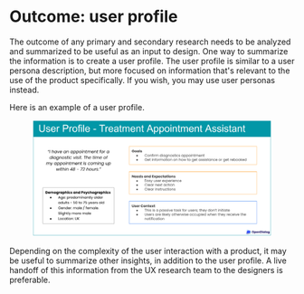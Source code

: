 # Outcome: user profile

The outcome of any primary and secondary research needs to be analyzed and summarized to be useful as an input to design. One way to summarize the information is to create a user profile. The user profile is similar to a user persona description, but more focused on information that's relevant to the use of the product specifically. If you wish, you may use user personas instead.&#x20;

Here is an example of a user profile.&#x20;

<figure><img src="../../.gitbook/assets/2023-05-15_20-27-38.png" alt=""><figcaption></figcaption></figure>

Depending on the complexity of the user interaction with a product, it may be useful to summarize other insights, in addition to the user profile. A live handoff of this information from the UX research team to the designers is preferable.&#x20;
